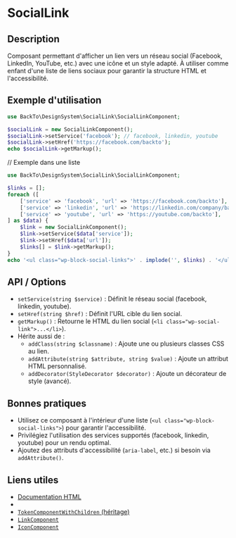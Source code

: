 # SocialLink

## Description
Composant permettant d'afficher un lien vers un réseau social (Facebook, LinkedIn, YouTube, etc.) avec une icône et un style adapté. À utiliser comme enfant d'une liste de liens sociaux pour garantir la structure HTML et l'accessibilité.

## Exemple d'utilisation
```php
use BackTo\DesignSystem\SocialLink\SocialLinkComponent;

$socialLink = new SocialLinkComponent();
$socialLink->setService('facebook'); // facebook, linkedin, youtube
$socialLink->setHref('https://facebook.com/backto');
echo $socialLink->getMarkup();
```

// Exemple dans une liste
```php
use BackTo\DesignSystem\SocialLink\SocialLinkComponent;

$links = [];
foreach ([
    ['service' => 'facebook', 'url' => 'https://facebook.com/backto'],
    ['service' => 'linkedin', 'url' => 'https://linkedin.com/company/backto'],
    ['service' => 'youtube', 'url' => 'https://youtube.com/backto'],
] as $data) {
    $link = new SocialLinkComponent();
    $link->setService($data['service']);
    $link->setHref($data['url']);
    $links[] = $link->getMarkup();
}
echo '<ul class="wp-block-social-links">' . implode('', $links) . '</ul>';
```

## API / Options
- `setService(string $service)` : Définit le réseau social (facebook, linkedin, youtube).
- `setHref(string $href)` : Définit l'URL cible du lien social.
- `getMarkup()` : Retourne le HTML du lien social (`<li class="wp-social-link">...</li>`).
- Hérite aussi de :
  - `addClass(string $classname)` : Ajoute une ou plusieurs classes CSS au lien.
  - `addAttribute(string $attribute, string $value)` : Ajoute un attribut HTML personnalisé.
  - `addDecorator(StyleDecorator $decorator)` : Ajoute un décorateur de style (avancé).

## Bonnes pratiques
- Utilisez ce composant à l'intérieur d'une liste (`<ul class="wp-block-social-links">`) pour garantir l'accessibilité.
- Privilégiez l'utilisation des services supportés (facebook, linkedin, youtube) pour un rendu optimal.
- Ajoutez des attributs d'accessibilité (`aria-label`, etc.) si besoin via `addAttribute()`.

## Liens utiles
- [Documentation HTML <li>](https://developer.mozilla.org/fr/docs/Web/HTML/Element/li)
- [`TokenComponentWithChildren` (héritage)](../TokenComponentWithChildren.php)
- [`LinkComponent`](../Link/LinkComponent.php)
- [`IconComponent`](../Icon/IconComponent.php) 